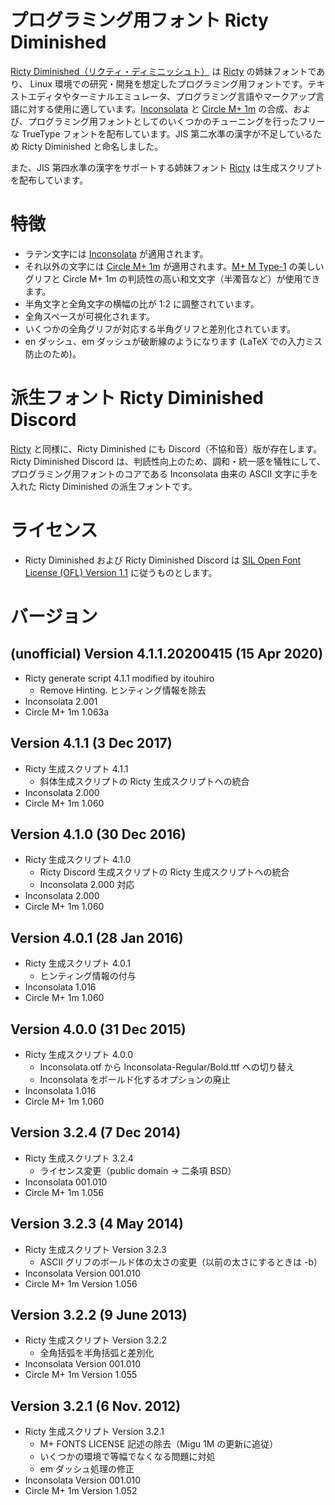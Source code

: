 # プログラミング用フォント Ricty Diminished

[Ricty Diminished（リクティ・ディミニッシュト）](https://rictyfonts.github.io/diminished) は [Ricty](https://rictyfonts.github.io/) の姉妹フォントであり、 Linux 環境での研究・開発を想定したプログラミング用フォントです。テキストエディタやターミナルエミュレータ、プログラミング言語やマークアップ言語に対する使用に適しています。[Inconsolata](http://levien.com/type/myfonts/inconsolata.html) と [Circle M+ 1m](http://mix-mplus-ipa.osdn.jp/) の合成、および、プログラミング用フォントとしてのいくつかのチューニングを行ったフリーな TrueType フォントを配布しています。JIS 第二水準の漢字が不足しているため Ricty Diminished と命名しました。

また、JIS 第四水準の漢字をサポートする姉妹フォント [Ricty](https://rictyfonts.github.io/) は生成スクリプトを配布しています。

# 特徴

* ラテン文字には [Inconsolata](http://levien.com/type/myfonts/inconsolata.html) が適用されます。
* それ以外の文字には [Circle M+ 1m](http://mix-mplus-ipa.osdn.jp/) が適用されます。[M+ M Type-1](http://mplus-fonts.osdn.jp/) の美しいグリフと Circle M+ 1m の判読性の高い和文文字（半濁音など）が使用できます。
* 半角文字と全角文字の横幅の比が 1:2 に調整されています。
* 全角スペースが可視化されます。
* いくつかの全角グリフが対応する半角グリフと差別化されています。
* en ダッシュ、em ダッシュが破断線のようになります (LaTeX での入力ミス防止のため)。

# 派生フォント Ricty Diminished Discord

[Ricty](https://rictyfonts.github.io/) と同様に、Ricty Diminished にも Discord（不協和音）版が存在します。Ricty Diminished Discord は、判読性向上のため、調和・統一感を犠牲にして、プログラミング用フォントのコアである Inconsolata 由来の ASCII 文字に手を入れた Ricty Diminished の派生フォントです。

# ライセンス

* Ricty Diminished および Ricty Diminished Discord は [SIL Open Font License (OFL) Version 1.1](http://scripts.sil.org/ofl) に従うものとします。

# バージョン

## (unofficial) Version 4.1.1.20200415 (15 Apr 2020)

* Ricty generate script 4.1.1 modified by itouhiro
    * Remove Hinting.  ヒンティング情報を除去
* Inconsolata 2.001
* Circle M+ 1m 1.063a

## Version 4.1.1 (3 Dec 2017)

* Ricty 生成スクリプト 4.1.1
    * 斜体生成スクリプトの Ricty 生成スクリプトへの統合
* Inconsolata 2.000
* Circle M+ 1m 1.060

## Version 4.1.0 (30 Dec 2016)

* Ricty 生成スクリプト 4.1.0
    * Ricty Discord 生成スクリプトの Ricty 生成スクリプトへの統合
    * Inconsolata 2.000 対応
* Inconsolata 2.000
* Circle M+ 1m 1.060

## Version 4.0.1 (28 Jan 2016)

* Ricty 生成スクリプト 4.0.1
    * ヒンティング情報の付与
* Inconsolata 1.016
* Circle M+ 1m 1.060

## Version 4.0.0 (31 Dec 2015)

* Ricty 生成スクリプト 4.0.0
    * Inconsolata.otf から Inconsolata-Regular/Bold.ttf への切り替え
    * Inconsolata をボールド化するオプションの廃止
* Inconsolata 1.016
* Circle M+ 1m 1.060

## Version 3.2.4 (7 Dec 2014)

* Ricty 生成スクリプト 3.2.4
    * ライセンス変更（public domain → 二条項 BSD）
* Inconsolata 001.010
* Circle M+ 1m 1.056

## Version 3.2.3 (4 May 2014)

* Ricty 生成スクリプト Version 3.2.3
    * ASCII グリフのボールド体の太さの変更（以前の太さにするときは -b）
* Inconsolata Version 001.010
* Circle M+ 1m Version 1.056

## Version 3.2.2 (9 June 2013)

* Ricty 生成スクリプト Version 3.2.2
    * 全角括弧を半角括弧と差別化
* Inconsolata Version 001.010
* Circle M+ 1m Version 1.055

## Version 3.2.1 (6 Nov. 2012)

* Ricty 生成スクリプト Version 3.2.1
    * M+ FONTS LICENSE 記述の除去（Migu 1M の更新に追従）
    * いくつかの環境で等幅でなくなる問題に対処
    * em ダッシュ処理の修正
* Inconsolata Version 001.010
* Circle M+ 1m Version 1.052
